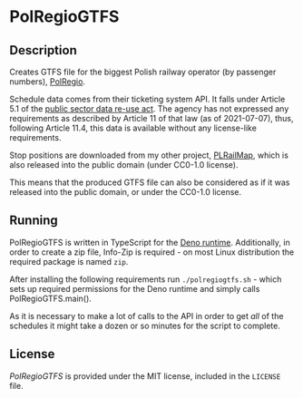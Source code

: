 PolRegioGTFS
============

Description
-----------

Creates GTFS file for the biggest Polish railway operator (by passenger numbers), [PolRegio](https://polregio.pl/).

Schedule data comes from their ticketing system API. It falls under Article 5.1 of the
[public sector data re-use act](https://isap.sejm.gov.pl/isap.nsf/DocDetails.xsp?id=WDU20160000352).
The agency has not expressed any requirements as described by Article 11 of that law (as of 2021-07-07),
thus, following Article 11.4, this data is available without any license-like requirements.

Stop positions are downloaded from my other project, [PLRailMap](https://github.com/MKuranowski/PLRailMap),
which is also released into the public domain (under CC0-1.0 license).

This means that the produced GTFS file can also be considered as if it was released into the public domain,
or under the CC0-1.0 license.


Running
-------

PolRegioGTFS is written in TypeScript for the [Deno runtime](https://deno.land/).
Additionally, in order to create a zip file, Info-Zip is required - on most Linux distribution
the required package is named `zip`.

After installing the following requirements run `./polregiogtfs.sh` - which sets up
required permissions for the Deno runtime and simply calls PolRegioGTFS.main().

As it is necessary to make a lot of calls to the API in order to get _all_ of the schedules
it might take a dozen or so minutes for the script to complete.

License
-------

_PolRegioGTFS_ is provided under the MIT license, included in the `LICENSE` file.
